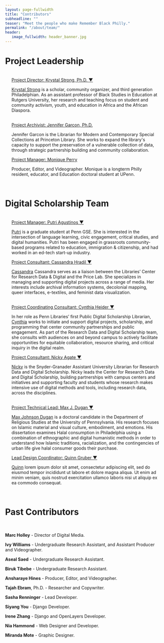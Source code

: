 ```yaml
---
layout: page-fullwidth
title: "Contributors"
subheadline: ""
teaser: "Meet the people who make Remember Black Philly."
permalink: "/about/team/"
header:
   image_fullwidth: header_banner.jpg
---
```

<h1>Project Leadership</h1>
<br>
<div class="row KS 1">
    <div class="small-12 large-6 large-centered columns">
        <img src="{{ site.urlimg }}Strong_Krystal_crop.jpg" alt="">
        <div class="accordion" data-accordion>
            <div class="accordion-navigation">
                <a href="#panel1a" class="text-center">Project Director: Krystal Strong, Ph.D. ▼</a>
                <div id="panel1a" class="content inactive">
                    <p><a href="https://gse.rutgers.edu/faculty/krystal-strong-ph-d/">Krystal Strong</a> is a scholar, community organizer, and third generation Philadelphian. As an assistant professor of Black Studies in Education at Rutgers University, her research and teaching focus on student and community activism, youth, and education in Africa and the African Diaspora.</p>
                </div>
            </div>
        </div>
    </div>
</div>
<br>
<div class="row 2">
    <div class="large-6 columns">
        <img src="{{ site.urlimg }}placeholder_team.jpg" alt="">
        <div class="accordion" data-accordion>
            <div class="accordion-navigation">
                <a href="#panel1a" class="text-center">Project Archivist: Jennifer Garcon, Ph.D.</a>
                <div id="panel1a" class="content inactive">
                    <p>Jennifer Garcon is the Librarian for Modern and Contemporary Special Collections at Princeton Library. She works to expand the library's capacity to support the preservation of a vulnerable collection of data, through strategic partnership building and community collaboration.</p>
                </div>
            </div>
        </div>        
    </div>
    <div class="large-6 columns">
        <img src="{{ site.urlimg }}placeholder_team.jpg" alt="">
        <div class="accordion" data-accordion>
            <div class="accordion-navigation">
                <a href="#panel2a" class="text-center">Project Manager: Monique Perry</a>
                <div id="panel2a" class="content inactive">
                    <p>Producer, Editor, and Videographer. Monique is a longterm Philly resident, educator, and Education doctoral student at UPenn.</p>
                </div>
            </div>
        </div>
    </div>
</div>
<br>
<h1>Digital Scholarship Team</h1>
<br>
<div class="row 2">
    <div class="large-6 columns">
        <img src="{{ site.urlimg }}putri.jpg" alt="">
        <div class="accordion" data-accordion>
            <div class="accordion-navigation">
                <a href="#panel3a" class="text-center">Project Manager: Putri Agustinos ▼</a>
                <div id="panel3a" class="content inactive">
                    <p><a href="http://agustinosputri.github.io">Putri</a> is a graduate student at Penn GSE. She is interested in the intersection of language learning, civic engagement, critical studies, and digital humanities. Putri has been engaged in grassroots community-based programs related to education, immigration & citizenship, and had worked in an ed-tech start-up industry.</p>
                </div>
            </div>
        </div>
    </div>
    <div class="large-6 columns">
        <img src="{{ site.urlimg }}c_hradil.jpg" alt="">
        <div class="accordion" data-accordion>
            <div class="accordion-navigation">
                <a href="#panel3b" class="text-center">Project Consultant: Cassandra Hradil ▼</a>
                <div id="panel3b" class="content inactive">
                    <p><a href="http://cassandrahradil.com/">Cassandra</a> Cassandra serves as a liaison between the Libraries’ Center for Research Data & Digital and the Price Lab. She specializes in managing and supporting digital projects across a range of media. Her interests include archival information systems, decolonial mapping, queer interfaces, e-textiles, and feminist data visualization.</p>
                </div>
            </div>
        </div>
    </div>
</div>

<br>

<div class="row 3">
    <div class="large-6 columns">
        <img src="{{ site.urlimg }}c_heider.jpg" alt="">
        <div class="accordion" data-accordion>
            <div class="accordion-navigation">
                <a href="#panel4a" class="text-center">Project Coordinating Consultant: Cynthia Heider ▼</a>
                <div id="panel4a" class="content inactive">
                    <p>In her role as Penn Libraries’ first Public Digital Scholarship Librarian, <a href="https://www.library.upenn.edu/people/staff/cynthia-heider">Cynthia</a> works to initiate and support digital projects, scholarship, and programming that center community partnerships and public engagement. As part of the Research Data and Digital Scholarship team, she consults with audiences on and beyond campus to actively facilitate opportunities for equitable collaboration, resource sharing, and critical inquiry in the digital realm.</p>
                </div>
            </div>
        </div>        
    </div>
    <div class="large-6 columns">
        <img src="{{ site.urlimg }}n_agate.jpg" alt="">
        <div class="accordion" data-accordion>
            <div class="accordion-navigation">
                <a href="#panel5a" class="text-center">Project Consultant: Nicky Agate ▼</a>
                <div id="panel5a" class="content inactive">
                    <p><a href="https://www.library.upenn.edu/people/staff/nicky-agate">Nicky</a> is the Snyder-Granader Assistant University Librarian for Research Data and Digital Scholarship. Nicky leads the Center for Research Data and Digital Scholarship, building partnerships with campus centers and initiatives and supporting faculty and students whose research makes intensive use of digital methods and tools, including research data, across the disciplines.</p>
                </div>
            </div>
        </div>
    </div>
</div>

<br>

<div class="row 4">
    <div class="large-6 columns">
        <img src="{{ site.urlimg }}MJDugan.jpg" alt="">
        <div class="accordion" data-accordion>
            <div class="accordion-navigation">
                <a href="#panel6a" class="text-center">Project Technical Lead: Max J. Dugan ▼</a>
                <div id="panel6a" class="content inactive">
                    <p><a href="http://maxjohnsondugan.com/">Max Johnson Dugan</a> is a doctoral candidate in the Department of Religious Studies at the University of Pennsylvania. His research focuses on Islamic material and visual culture, embodiment, and emotions. His dissertation examines Halal consumption in Philadelphia using a combination of ethnographic and digital humanistic methods in order to understand how Islamic traditions, racialization, and the contingencies of urban life give halal consumer goods their purchase.</p>
                </div>
            </div>
        </div>        
    </div>
    <div class="large-6 columns">
        <img src="{{ site.urlimg }}placeholder_team.jpg" alt="">
        <div class="accordion" data-accordion>
            <div class="accordion-navigation">
                <a href="#panel7a" class="text-center">Lead Design Coordinator: Quinn Gruber ▼</a>
                <div id="panel7a" class="content inactive">
                    <p><a href="https://www.linkedin.com/in/quinn-gruber-257005205">Quinn</a> lorem ipsum dolor sit amet, consectetur adipiscing elit, sed do eiusmod tempor incididunt ut labore et dolore magna aliqua. Ut enim ad minim veniam, quis nostrud exercitation ullamco laboris nisi ut aliquip ex ea commodo consequat.</p>
                </div>
            </div>
        </div>
    </div>
</div>

<br>

<h1>Past Contributors</h1>
<br>
<p><b>Marc Holley</b> - Director of Digital Media.</p>
<p><b>Ivy Williams</b> - Undergraduate Research Assistant, and Assistant Producer and Videographer.</p>
<p><b>Aseal Saed</b> - Undergraduate Research Assistant.</p>
<p><b>Biruk Tibebe</b> - Undergraduate Research Assistant.</p>
<p><b>Ansharaye Hines</b> - Producer, Editor, and Videographer. </p>
<p><b>Tajah Ebram</b>, Ph.D. - Researcher and Copywriter. </p>
<p><b>Sasha Renninger</b> - Lead Developer.</p>
<p><b>Siyang You</b> - Django Developer.</p>
<p><b>Irene Zhang</b> - Django and OpenLayers Developer.</p>
<p><b>Nia Hammond</b> - Web Designer and Developer.</p>
<p><b>Miranda Mote</b> - Graphic Designer.</p>
